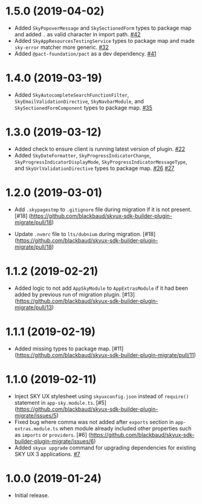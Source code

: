 # 1.5.0 (2019-04-02)

- Added `SkyPopoverMessage` and `SkySectionedForm` types to package map and added `.` as valid character in import path. [#42](https://github.com/blackbaud/skyux-sdk-builder-plugin-migrate/pull/42)
- Added `SkyAppResourcesTestingService` types to package map and made `sky-error` matcher more generic. [#32](https://github.com/blackbaud/skyux-sdk-builder-plugin-migrate/pull/32)
- Added `@pact-foundation/pact` as a dev dependency. [#41](https://github.com/blackbaud/skyux-sdk-builder-plugin-migrate/pull/41)

# 1.4.0 (2019-03-19)

- Added `SkyAutocompleteSearchFunctionFilter`, `SkyEmailValidationDirective`, `SkyNavbarModule`, and `SkySectionedFormComponent` types to package map. [#35](https://github.com/blackbaud/skyux-sdk-builder-plugin-migrate/pull/35)

# 1.3.0 (2019-03-12)

- Added check to ensure client is running latest version of plugin. [#22](https://github.com/blackbaud/skyux-sdk-builder-plugin-migrate/pull/22)
- Added `SkyDateFormatter`, `SkyProgressIndicatorChange`, `SkyProgressIndicatorDisplayMode`, `SkyProgressIndicatorMessageType`, and `SkyUrlValidationDirective` types to package map. [#26](https://github.com/blackbaud/skyux-sdk-builder-plugin-migrate/pull/26) [#27](https://github.com/blackbaud/skyux-sdk-builder-plugin-migrate/pull/27)

# 1.2.0 (2019-03-01)

- Add `.skypagestmp` to `.gitignore` file during migration if it is not present. [#18] (https://github.com/blackbaud/skyux-sdk-builder-plugin-migrate/pull/18)

- Update `.nvmrc` file to `lts/dubnium` during migration. [#18] (https://github.com/blackbaud/skyux-sdk-builder-plugin-migrate/pull/18)

# 1.1.2 (2019-02-21)

- Added logic to not add `AppSkyModule` to `AppExtrasModule` if it had been added by previous run of migration plugin. [#13] (https://github.com/blackbaud/skyux-sdk-builder-plugin-migrate/pull/13)

# 1.1.1 (2019-02-19)

- Added missing types to package map. [#11] (https://github.com/blackbaud/skyux-sdk-builder-plugin-migrate/pull/11)

# 1.1.0 (2019-02-11)

- Inject SKY UX stylesheet using `skyuxconfig.json` instead of `require()` statement in `app-sky.module.ts`. [#5] (https://github.com/blackbaud/skyux-sdk-builder-plugin-migrate/issues/5)
- Fixed bug where comma was not added after `exports` section in `app-extras.module.ts` when module already included other properties such as `imports` or `providers`. [#6] (https://github.com/blackbaud/skyux-sdk-builder-plugin-migrate/issues/6)
- Added `skyux upgrade` command for upgrading dependencies for existing SKY UX 3 applications. [#7](https://github.com/blackbaud/skyux-sdk-builder-plugin-migrate/pull/7)

# 1.0.0 (2019-01-24)

- Initial release.
